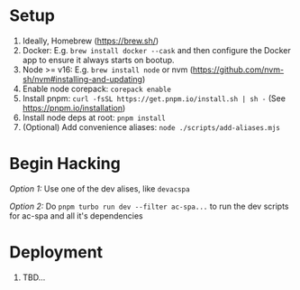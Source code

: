 # Setup

1. Ideally, Homebrew (https://brew.sh/)
1. Docker: E.g. `brew install docker --cask` and then configure the Docker app to ensure it always starts on bootup.
1. Node >= v16: E.g. `brew install node` or nvm (https://github.com/nvm-sh/nvm#installing-and-updating)
1. Enable node corepack: `corepack enable`
1. Install pnpm: `curl -fsSL https://get.pnpm.io/install.sh | sh -` (See https://pnpm.io/installation)
1. Install node deps at root: `pnpm install`
1. (Optional) Add convenience aliases: `node ./scripts/add-aliases.mjs`

# Begin Hacking

_Option 1:_ Use one of the dev alises, like `devacspa`

_Option 2:_ Do `pnpm turbo run dev --filter ac-spa...` to run the dev scripts for ac-spa and all it's dependencies

# Deployment

1. TBD...
